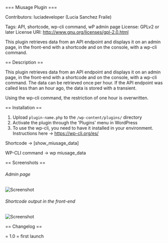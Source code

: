=== Miusage Plugin ===

Contributors: luciadeveloper (Lucia Sanchez Fraile)

Tags: API, shortcode, wp-cli command, wP admin page
License: GPLv2 or later
License URI: http://www.gnu.org/licenses/gpl-2.0.html
 
This plugin retrieves data from an API endpoint and displays it on an admin page, in the front-end with a shortcode and on the console, with a wp-cli command.

== Description ==
 
This plugin retrieves data from an API endpoint and displays it on an admin page, in the front-end with a shortcode and on the console, 
with a wp-cli command. The data can be retrieved once per hour. If the API endpoint was called less than an hour ago, the data is stored with a transient. 

Using the wp-cli command, the restriction of one hour is overwritten. 
 
== Installation ==
 

1. Upload `plugin-name.php` to the `/wp-content/plugins/` directory
2. Activate the plugin through the 'Plugins' menu in WordPress
3. To use the wp-cli, you need to have it installed in your environment. Instructions here -> https://wp-cli.org/es/ 

Shortcode -> [show_miusage_data]

WP-CLI command -> wp miusage_data

== Screenshots ==
 
######  Admin page
 
![Screenshot](https://luciadeveloper.com/wp-content/uploads/sites/8/2021/02/admin-page.png)

###### Shortcode output in the front-end

![Screenshot](https://luciadeveloper.com/wp-content/uploads/sites/8/2021/02/front-end.png)
 
== Changelog ==
 
= 1.0 =
first launch
